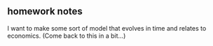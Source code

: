 ## homework notes

I want to make some sort of model that evolves in time and relates to economics.  (Come back to this in a bit...)

